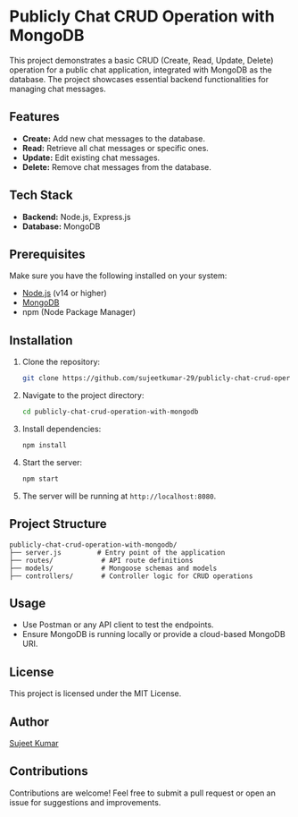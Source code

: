 # Publicly Chat CRUD Operation with MongoDB

This project demonstrates a basic CRUD (Create, Read, Update, Delete) operation for a public chat application, integrated with MongoDB as the database. The project showcases essential backend functionalities for managing chat messages.

## Features
- **Create:** Add new chat messages to the database.
- **Read:** Retrieve all chat messages or specific ones.
- **Update:** Edit existing chat messages.
- **Delete:** Remove chat messages from the database.

## Tech Stack
- **Backend:** Node.js, Express.js
- **Database:** MongoDB

## Prerequisites
Make sure you have the following installed on your system:
- [Node.js](https://nodejs.org/) (v14 or higher)
- [MongoDB](https://www.mongodb.com/try/download/community)
- npm (Node Package Manager)

## Installation

1. Clone the repository:
   ```bash
   git clone https://github.com/sujeetkumar-29/publicly-chat-crud-operation-with-mongodb.git
   ```

2. Navigate to the project directory:
   ```bash
   cd publicly-chat-crud-operation-with-mongodb
   ```

3. Install dependencies:
   ```bash
   npm install
   ```

4. Start the server:
   ```bash
   npm start
   ```

5. The server will be running at `http://localhost:8080`.


## Project Structure
```
publicly-chat-crud-operation-with-mongodb/
├── server.js         # Entry point of the application
├── routes/            # API route definitions
├── models/            # Mongoose schemas and models
├── controllers/       # Controller logic for CRUD operations
```

## Usage
- Use Postman or any API client to test the endpoints.
- Ensure MongoDB is running locally or provide a cloud-based MongoDB URI.

## License
This project is licensed under the MIT License.

## Author
[Sujeet Kumar](https://github.com/sujeetkumar-29)

## Contributions
Contributions are welcome! Feel free to submit a pull request or open an issue for suggestions and improvements.

